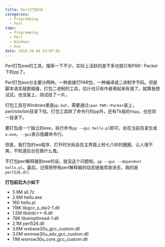 ```yaml
---
title: Perl打包EXE
categories:
  - Programming
  - Perl
tags:
  - Programming
  - Perl
  - Windows
  - Exe
date: 2018-10-04 02:07:01
---
```


Perl打包exe的工具，搜索一下不少，实际上活跃的差不多也就只有PAR:: Packer下的pp了。

Perl打包exe分主要分两种。一种直接打PAR包，一种编译成二进制字节码。但是脚本语言越更越骚，打包二进制的工具，估计也只有作者用起来有谱了。就算我想试试，也没装上，测试挂了一片。

打包工具在Windows里是`pp.bat`，需要通过`cpan PAR::Packer`装上，perl/site/bin目录下找。打包工具除了命令行的pp外，还有Tk版的`tkpp`，也在同一目录下。

要打包成一个独立的exe，执行命令`pp --gui hello.pl`即可，会在当前目录生成`a.exe`。`--gui`表示隐藏命令行。

但是，我打包的wx程序，打开时光标会在主界面上转七八秒的圈圈，让人很不爽，不知道后台在搞什么鬼。

不打包perl解释器到exe的话，就没这个问题啦。`pp --gui --dependent hello.pl`。最后，记得把带有perl解释器的动态链接库放进去，我的是`perl526.dll`

**打包前后大小如下**

- 5.9M  all.7z
- 2.6M  hello.exe
- 160   hello.pl
- 118K  libgcc_s_dw2-1.dll
- 1.5M  libstdc++-6.dll
- 78K   libwinpthread-1.dll
- 2.1M  perl526.dll
- 3.6M  wxbase30u_gcc_custom.dll
- 3.0M  wxmsw30u_adv_gcc_custom.dll
- 11M   wxmsw30u_core_gcc_custom.dll
